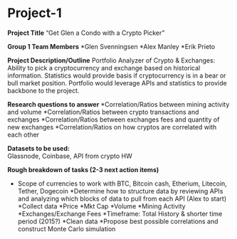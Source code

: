 # Project-1
**Project Title**
“Get Glen a Condo with a Crypto Picker”

**Group 1 Team Members**
*Glen Svenningsen
*Alex Manley
*Erik Prieto

**Project Description/Outline**
Portfolio Analyzer of Crypto & Exchanges: Ability to pick a cryptocurrency and exchange based on historical information. Statistics would provide basis if cryptocurrency is in a bear or bull market position. Portfolio would leverage APIs and statistics to provide backbone to the project.

**Research questions to answer**
*Correlation/Ratios between mining activity and volume
*Correlation/Ratios between crypto transactions and exchanges
*Correlation/Ratios between exchanges fees and quantity of new exchanges
*Correlation/Ratios on how cryptos are correlated with each other

**Datasets to be used:**  
Glassnode, Coinbase, API from crypto HW

**Rough breakdown of tasks (2-3 next action items)**
* Scope of currencies to work with
BTC, Bitcoin cash, Etherium, Litecoin, Tether, Dogecoin
*Determine how to structure data by reviewing APIs and analyzing which blocks of data to pull from each API (Alex to start)
*Collect data
  *Price
  *Mkt Cap
  *Volume 
  *Mining Activity
  *Exchanges/Exchange Fees
  *Timeframe: Total History & shorter time period (2015?)
*Clean data
*Propose best possible correlations and construct Monte Carlo simulation 

